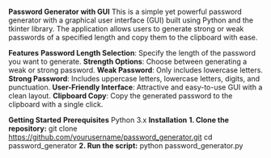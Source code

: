 **Password Generator with GUI**
This is a simple yet powerful password generator with a graphical user interface (GUI) built using Python and the tkinter library.
The application allows users to generate strong or weak passwords of a specified length and copy them to the clipboard with ease.

**Features**
**Password Length Selection**: Specify the length of the password you want to generate.
**Strength Options**: Choose between generating a weak or strong password.
**Weak Password**: Only includes lowercase letters.
**Strong Password**: Includes uppercase letters, lowercase letters, digits, and punctuation.
**User-Friendly Interface**: Attractive and easy-to-use GUI with a clean layout.
**Clipboard Copy**: Copy the generated password to the clipboard with a single click.

**Getting Started**
**Prerequisites**
Python 3.x
**Installation**
**1. Clone the repository:**
   git clone https://github.com/yourusername/password_generator.git
cd password_generator
**2. Run the script:**
python password_generator.py

